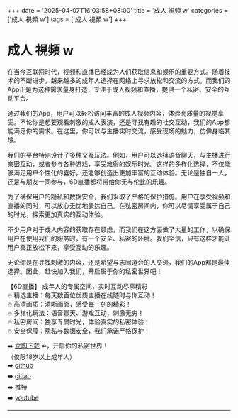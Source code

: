 +++
date = '2025-04-07T16:03:58+08:00'
title = '成人 視頻 w'
categories = ['成人 視頻 w']
tags = ['成人 視頻 w']
+++

# 成人 視頻 w

在当今互联网时代，视频和直播已经成为人们获取信息和娱乐的重要方式。随着技术的不断进步，越来越多的成年人选择在网络上寻求放松和交流的方式。而我们的App正是为这种需求量身打造，专注于成人视频和直播，提供一个私密、安全的互动平台。

通过我们的App，用户可以轻松访问丰富的成人视频内容，体验高质量的视觉享受。不论你是想要观看刺激的成人表演，还是寻找有趣的社交互动，我们的App都能满足你的需求。在这里，你可以与主播实时交流，感受现场的魅力，仿佛身临其境。

我们的平台特别设计了多种交互玩法。例如，用户可以选择语音聊天，与主播进行亲密互动，或者参与各种游戏，享受难得的娱乐时光。这样的多样化选择，不仅能够满足用户个性化的喜好，还能够创造出更加丰富的互动体验。无论是独自一人，还是与朋友一同参与，6D直播都将带给你无与伦比的乐趣。

为了确保用户的隐私和数据安全，我们采取了严格的保护措施。用户在享受视频和直播的同时，可以放心无忧地表达自己。在私密房间内，你可以尽情享受属于自己的时光，探索更加真实的互动体验。

不少用户对于成人内容的获取存在顾虑，而我们在这方面做了大量的工作，以确保用户在使用我们的服务时，有一个安全、私密的环境。我们坚信，只有这样才能让用户真正放松下来，享受互动的乐趣。

无论你是在寻找刺激的内容，还是希望与志同道合的人交流，我们的App都是最佳选择。因此，赶快加入我们，开启属于你的私密世界吧！

【6D直播】
成年人的专属空间，实时互动尽享精彩  
🔥 精选主播：每天数百位优质主播在线随时与你互动！  
🔥 高清画质：清晰画面，感受每一刻的精彩！  
🔥 多样化玩法：语音聊天、游戏互动，刺激无穷！  
🔥 私密房间：独享专属时光，体验真实的私密体验！  
🔥 安全保障：隐私与数据安全，我们承诺严格保护！  

➡️ [立即下载](https://down123.s3.ap-east-1.amazonaws.com/down/down.html?channelCode=blog) ⬅️，开启你的私密世界！  
（仅限18岁以上成年人）  
➡️ [github](https://aldult-live.github.io/)  
➡️ [gitlab](https://seo-09598d.gitlab.io/)  
➡️ [推特](https://x.com/wegame33)  
➡️ [youtube](https://www.youtube.com/@6Dlive)  

---
